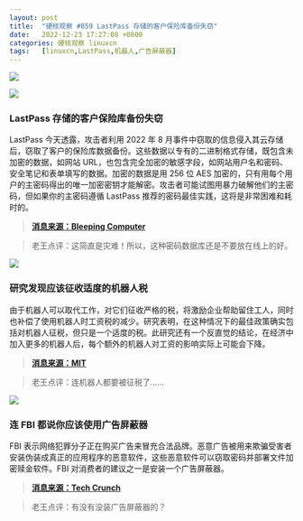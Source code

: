 ```yaml
---
layout: post
title:	"硬核观察 #859 LastPass 存储的客户保险库备份失窃"
date:	2022-12-23 17:27:08 +0800 
categories:	硬核观察 linuxcn 
tags:	[linuxcn,LastPass,机器人,广告屏蔽器]
---
```



![](/Asserts/Images//attachment/album/202212/23/172527qyf25zz8mcyezj7m.jpg)


![](/Asserts/Images//attachment/album/202212/23/172542pkd2inci3fyo72yf.jpg)


### LastPass 存储的客户保险库备份失窃


LastPass 今天透露，攻击者利用 2022 年 8 月事件中窃取的信息侵入其云存储后，窃取了客户的保险库数据备份。这些数据以专有的二进制格式存储，既包含未加密的数据，如网站 URL，也包含完全加密的敏感字段，如网站用户名和密码、安全笔记和表单填写的数据。加密的数据是用 256 位 AES 加密的，只有用每个用户的主密码得出的唯一加密密钥才能解密。攻击者可能试图用暴力破解他们的主密码，但如果你的主密码遵循 LastPass 推荐的密码最佳实践，这将是非常困难和耗时的。



> 
> **[消息来源：Bleeping Computer](https://www.bleepingcomputer.com/news/security/lastpass-hackers-stole-customer-vault-data-in-cloud-storage-breach/)**
> 
> 
> 



> 
> 老王点评：这简直是灾难！所以，这种密码数据库还是不要放在线上的好。
> 
> 
> 


![](/Asserts/Images//attachment/album/202212/23/172639a0wpryadzgdg6zp7.jpg)


### 研究发现应该征收适度的机器人税


由于机器人可以取代工作，对它们征收严格的税，将激励企业帮助留住工人，同时也补偿了使用机器人时工资税的减少。研究表明，在这种情况下的最佳政策确实包括对机器人征税，但只是一个适度的税。此研究还有一个反直觉的结论，在经济中加入更多的机器人后，每个额外的机器人对工资的影响实际上可能会下降。



> 
> **[消息来源：MIT](https://news.mit.edu/2022/robot-tax-income-inequality-1221)**
> 
> 
> 



> 
> 老王点评：连机器人都要被征税了……
> 
> 
> 


![](/Asserts/Images//attachment/album/202212/23/172647d500bef12t1ehefa.jpg)


### 连 FBI 都说你应该使用广告屏蔽器


FBI 表示网络犯罪分子正在购买广告来冒充合法品牌。恶意广告被用来欺骗受害者安装伪装成真正的应用程序的恶意软件，这些恶意软件可以窃取密码并部署文件加密赎金软件。FBI 对消费者的建议之一是安装一个广告屏蔽器。



> 
> **[消息来源：Tech Crunch](https://techcrunch.com/2022/12/22/fbi-ad-blocker/)**
> 
> 
> 



> 
> 老王点评：有没有没装广告屏蔽器的？
> 
> 
>
